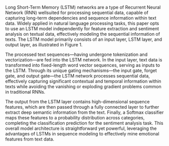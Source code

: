 
Long Short-Term Memory (LSTM) networks are a type of Recurrent Neural Network (RNN) wellsuited for processing sequential data, capable of capturing long-term dependencies and sequence information within text data. Widely applied in natural language processing tasks, this paper opts to use an LSTM model independently for feature extraction and sentiment analysis on textual data, effectively modeling the sequential information of texts. The LSTM model primarily consists of an input layer, LSTM layer, and output layer, as illustrated in Figure 1.

The processed text sequences—having undergone tokenization and vectorization—are fed into the LSTM network. In the input layer, text data is transformed into fixed-length word vector sequences, serving as inputs to the LSTM. Through its unique gating mechanisms—the input gate, forget gate, and output gate—the LSTM network processes sequential data, effectively capturing significant contextual and temporal information within texts while avoiding the vanishing or exploding gradient problems common in traditional RNNs.

The output from the LSTM layer contains high-dimensional sequence features, which are then passed through a fully connected layer to further extract deep semantic information from the text. Finally, a Softmax classifier maps these features to a probability distribution across categories, completing the classification prediction for the sentiment analysis task. This overall model architecture is straightforward yet powerful, leveraging the advantages of LSTMs in sequence modeling to effectively mine emotional features from text data.

